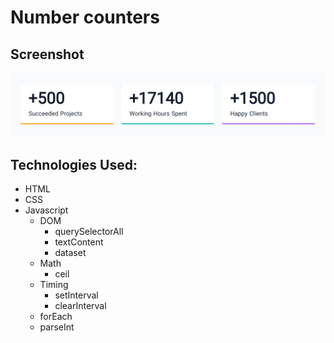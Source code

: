 # Number counters

## Screenshot
![Screenshot](./screenshot.png)

## Technologies Used:
- HTML
- CSS
- Javascript
  - DOM
    - querySelectorAll
    - textContent
    - dataset
  - Math
    - ceil
  - Timing
    - setInterval
    - clearInterval
  - forEach
  - parseInt
